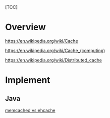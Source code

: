 [TOC]

# Overview
https://en.wikipedia.org/wiki/Cache

https://en.wikipedia.org/wiki/Cache_(computing)

https://en.wikipedia.org/wiki/Distributed_cache


# Implement
## Java
[memcached vs ehcache](http://vschart.com/compare/memcached/vs/ehcache)

